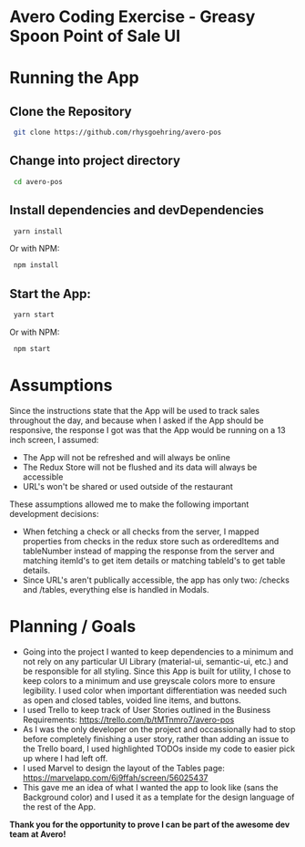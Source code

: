 # Avero Coding Exercise - Greasy Spoon Point of Sale UI

# Running the App

## Clone the Repository

```sh
 git clone https://github.com/rhysgoehring/avero-pos
```

## Change into project directory

```sh
 cd avero-pos
```

## Install dependencies and devDependencies

```sh
 yarn install
```

Or with NPM:

```sh
 npm install
```

## Start the App:

```sh
 yarn start
```

Or with NPM:

```sh
 npm start
```

# Assumptions

Since the instructions state that the App will be used to track sales throughout the day,
and because when I asked if the App should be responsive, the response I got was that the
App would be running on a 13 inch screen, I assumed:

- The App will not be refreshed and will always be online
- The Redux Store will not be flushed and its data will always be accessible
- URL's won't be shared or used outside of the restaurant

These assumptions allowed me to make the following important development decisions:

- When fetching a check or all checks from the server, I mapped properties from checks in the redux store such as orderedItems and tableNumber instead of mapping the response from the server and matching itemId's to get item details or matching tableId's to get table details.
- Since URL's aren't publically accessible, the app has only two: /checks and /tables, everything else is handled in Modals.

# Planning / Goals

- Going into the project I wanted to keep dependencies to a minimum and not rely on any particular UI Library (material-ui, semantic-ui, etc.) and be responsible for all styling. Since this App is built for utility, I chose to keep colors to a minimum and use greyscale colors more to ensure legibility. I used color when important differentiation was needed such as open and closed tables, voided line items, and buttons.
- I used Trello to keep track of User Stories outlined in the Business Requirements: https://trello.com/b/tMTnmro7/avero-pos
- As I was the only developer on the project and occassionally had to stop before completely finishing a user story, rather than adding an issue to the Trello board, I used highlighted TODOs inside my code to easier pick up where I had left off.
- I used Marvel to design the layout of the Tables page: https://marvelapp.com/6j9ffah/screen/56025437
- This gave me an idea of what I wanted the app to look like (sans the Background color) and I used it as a template for the design language of the rest of the App.

**Thank you for the opportunity to prove I can be part of the awesome dev team at Avero!**
